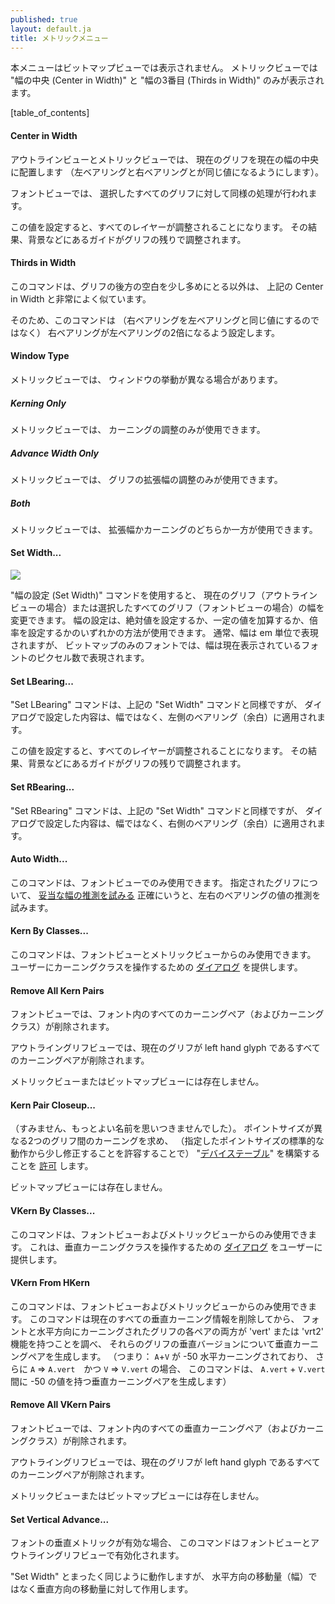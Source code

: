 ```yaml
---
published: true
layout: default.ja
title: メトリックメニュー
---
```


本メニューはビットマップビューでは表示されません。
メトリックビューでは "幅の中央 (Center in Width)" と "幅の3番目 (Thirds in Width)" のみが表示されます。

[table_of_contents]

#### Center in Width

アウトラインビューとメトリックビューでは、
現在のグリフを現在の幅の中央に配置します
（左ベアリングと右ベアリングとが同じ値になるようにします）。

フォントビューでは、
選択したすべてのグリフに対して同様の処理が行われます。

この値を設定すると、すべてのレイヤーが調整されることになります。
その結果、背景などにあるガイドがグリフの残りで調整されます。

#### Thirds in Width

このコマンドは、グリフの後方の空白を少し多めにとる以外は、
上記の Center in Width と非常によく似ています。

そのため、このコマンドは
（右ベアリングを左ベアリングと同じ値にするのではなく）
右ベアリングが左ベアリングの2倍になるよう設定します。

#### Window Type

メトリックビューでは、
ウィンドウの挙動が異なる場合があります。

##### Kerning Only

メトリックビューでは、
カーニングの調整のみが使用できます。

##### Advance Width Only

メトリックビューでは、
グリフの拡張幅の調整のみが使用できます。

##### Both

メトリックビューでは、
拡張幅かカーニングのどちらか一方が使用できます。

#### Set Width...

![](/assets/img/filemenu-setwidth.png)


"幅の設定 (Set Width)" コマンドを使用すると、
現在のグリフ（アウトラインビューの場合）または選択したすべてのグリフ（フォントビューの場合）の幅を変更できます。
幅の設定は、絶対値を設定するか、一定の値を加算するか、倍率を設定するかのいずれかの方法が使用できます。
通常、幅は em 単位で表現されますが、
ビットマップのみのフォントでは、幅は現在表示されているフォントのピクセル数で表現されます。


#### Set LBearing...

"Set LBearing" コマンドは、上記の "Set Width" コマンドと同様ですが、
ダイアログで設定した内容は、幅ではなく、左側のベアリング（余白）に適用されます。

この値を設定すると、すべてのレイヤーが調整されることになります。
その結果、背景などにあるガイドがグリフの残りで調整されます。

#### Set RBearing...

"Set RBearing" コマンドは、上記の "Set Width" コマンドと同様ですが、
ダイアログで設定した内容は、幅ではなく、右側のベアリング（余白）に適用されます。



#### Auto Width...

このコマンドは、フォントビューでのみ使用できます。
指定されたグリフについて、
[妥当な幅の推測を試みる](../../reference/autowidth/#AutoWidth)
正確にいうと、左右のベアリングの値の推測を試みます。


#### Kern By Classes...

このコマンドは、フォントビューとメトリックビューからのみ使用できます。
ユーザーにカーニングクラスを操作するための
[ダイアログ](../metricsview/#クラスを用いたカーニング)
を提供します。


#### Remove All Kern Pairs

フォントビューでは、フォント内のすべてのカーニングペア（およびカーニングクラス）が削除されます。

アウトライングリフビューでは、現在のグリフが left hand glyph であるすべてのカーニングペアが削除されます。

メトリックビューまたはビットマップビューには存在しません。


#### Kern Pair Closeup...

（すみません、もっとよい名前を思いつきませんでした）。
ポイントサイズが異なる2つのグリフ間のカーニングを求め、
（指定したポイントサイズの標準的な動作から少し修正することを許容することで）
"[デバイステーブル](../metricsview/#デバイステーブル)"
を構築することを
[許可](../metricsview/#kern-pair-closeup)
します。

ビットマップビューには存在しません。


#### VKern By Classes...

このコマンドは、フォントビューおよびメトリックビューからのみ使用できます。
これは、垂直カーニングクラスを操作するための
[ダイアログ](../metricsview/#クラスを用いたカーニング)
をユーザーに提供します。


#### VKern From HKern

このコマンドは、フォントビューおよびメトリックビューからのみ使用できます。
このコマンドは現在のすべての垂直カーニング情報を削除してから、
フォントと水平方向にカーニングされたグリフの各ペアの両方が
'vert' または 'vrt2' 機能を持つことを調べ、
それらのグリフの垂直バージョンについて垂直カーニングペアを生成します。
（つまり： `A`+`V` が -50 水平カーニングされており、
さらに `A` =\> `A.vert`　かつ `V` =\> `V.vert` の場合、
このコマンドは、
`A.vert` + `V.vert` 間に -50 の値を持つ垂直カーニングペアを生成します）


#### Remove All VKern Pairs

フォントビューでは、フォント内のすべての垂直カーニングペア（およびカーニングクラス）が削除されます。

アウトライングリフビューでは、現在のグリフが left hand glyph であるすべてのカーニングペアが削除されます。

メトリックビューまたはビットマップビューには存在しません。


#### Set Vertical Advance...

フォントの垂直メトリックが有効な場合、
このコマンドはフォントビューとアウトライングリフビューで有効化されます。

"Set Width" とまったく同じように動作しますが、
水平方向の移動量（幅）ではなく垂直方向の移動量に対して作用します。
